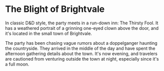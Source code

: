# The Blight of Brightvale

In classic D&D style, the party meets in a run-down inn: The Thirsty Fool. It has a weathered portrait of a grinning one-eyed clown above the door, and it's located in the small town of Brightvale.

The party has been chasing vague rumors about a doppelganger haunting the countryside. They arrived in the middle of the day and have spent the afternoon gathering details about the town. It's now evening, and travelers are cautioned from venturing outside the town at night, especially since it's a full moon.
